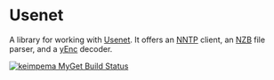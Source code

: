 # Usenet

A library for working with [Usenet](https://en.wikipedia.org/wiki/Usenet). 
It offers 
an [NNTP](https://en.wikipedia.org/wiki/Network_News_Transfer_Protocol) client, 
an [NZB](https://en.wikipedia.org/wiki/NZB) file parser, 
and a [yEnc](https://en.wikipedia.org/wiki/YEnc) decoder.

[![keimpema MyGet Build Status](https://www.myget.org/BuildSource/Badge/keimpema?identifier=5a545640-4681-43a6-8c40-3f7bec5f2006)](https://www.myget.org/)